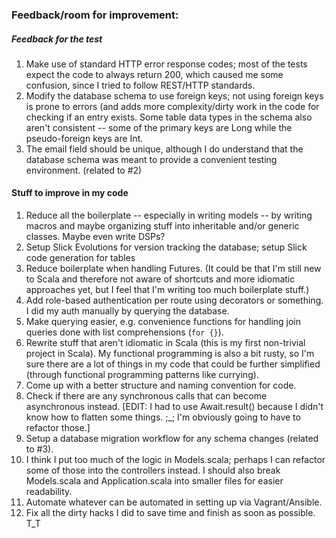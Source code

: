 ### Feedback/room for improvement:

##### Feedback for the test
1. Make use of standard HTTP error response codes; most of the tests expect the code to always
return 200, which caused me some confusion, since I tried to follow REST/HTTP standards.
2. Modify the database schema to use foreign keys; not using foreign keys is prone to errors (and
adds more complexity/dirty work in the code for checking if an entry exists. Some table data types
in the schema also aren't consistent -- some of the primary keys are Long while the pseudo-foreign
keys are Int.
3. The email field should be unique, although I do understand that the database schema was meant to
provide a convenient testing environment. (related to #2)

#### Stuff to improve in my code
1. Reduce all the boilerplate -- especially in writing models -- by writing macros and maybe
organizing stuff into inheritable and/or generic classes. Maybe even write DSPs?
2. Setup Slick Evolutions for version tracking the database; setup Slick code generation for tables
3. Reduce boilerplate when handling Futures. (It could be that I'm still new to Scala and therefore not aware of shortcuts and more idiomatic approaches yet, but I feel that I'm writing too much boilerplate stuff.)
4. Add role-based authentication per route using decorators or something. I did my auth manually by querying the database.
5. Make querying easier, e.g. convenience functions for handling join queries done with list
comprehensions (`for {}`).
6. Rewrite stuff that aren't idiomatic in Scala (this is my first non-trivial project in Scala). My functional programming is also a bit rusty, so I'm sure there are a lot of things in my code that
could be further simplified (through functional programming patterns like currying).
7. Come up with a better structure and naming convention for code.
8. Check if there are any synchronous calls that can become asynchronous instead. [EDIT: I had to
use Await.result() because I didn't know how to flatten some things. ;_; I'm obviously going to have
to refactor those.]
9. Setup a database migration workflow for any schema changes (related to #3).
10. I think I put too much of the logic in Models.scala; perhaps I can refactor some of those into
the controllers instead. I should also break Models.scala and Application.scala into smaller files
for easier readability.
11. Automate whatever can be automated in setting up via Vagrant/Ansible.
12. Fix all the dirty hacks I did to save time and finish as soon as possible. T_T
